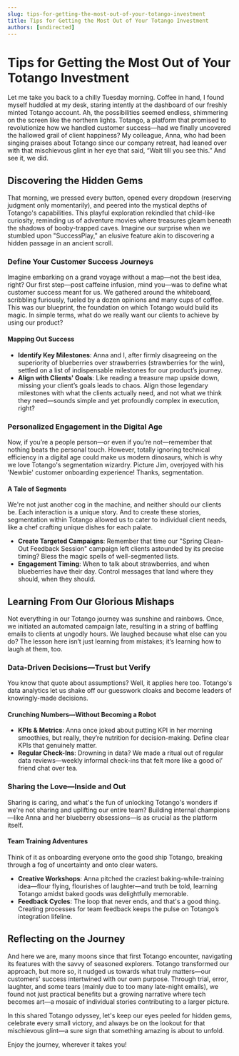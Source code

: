 ```yaml
---
slug: tips-for-getting-the-most-out-of-your-totango-investment
title: Tips for Getting the Most Out of Your Totango Investment
authors: [undirected]
---
```



# Tips for Getting the Most Out of Your Totango Investment

Let me take you back to a chilly Tuesday morning. Coffee in hand, I found myself huddled at my desk, staring intently at the dashboard of our freshly minted Totango account. Ah, the possibilities seemed endless, shimmering on the screen like the northern lights. Totango, a platform that promised to revolutionize how we handled customer success—had we finally uncovered the hallowed grail of client happiness? My colleague, Anna, who had been singing praises about Totango since our company retreat, had leaned over with that mischievous glint in her eye that said, “Wait till you see this.” And see it, we did.

## Discovering the Hidden Gems

That morning, we pressed every button, opened every dropdown (reserving judgment only momentarily), and peered into the mystical depths of Totango's capabilities. This playful exploration rekindled that child-like curiosity, reminding us of adventure movies where treasures gleam beneath the shadows of booby-trapped caves. Imagine our surprise when we stumbled upon "SuccessPlay," an elusive feature akin to discovering a hidden passage in an ancient scroll.

### Define Your Customer Success Journeys

Imagine embarking on a grand voyage without a map—not the best idea, right? Our first step—post caffeine infusion, mind you—was to define what customer success meant for us. We gathered around the whiteboard, scribbling furiously, fueled by a dozen opinions and many cups of coffee. This was our blueprint, the foundation on which Totango would build its magic. In simple terms, what do we really want our clients to achieve by using our product?

#### Mapping Out Success

- **Identify Key Milestones**: Anna and I, after firmly disagreeing on the superiority of blueberries over strawberries (strawberries for the win), settled on a list of indispensable milestones for our product’s journey. 
- **Align with Clients' Goals**: Like reading a treasure map upside down, missing your client’s goals leads to chaos. Align those legendary milestones with what the clients actually need, and not what we think they need—sounds simple and yet profoundly complex in execution, right?

### Personalized Engagement in the Digital Age

Now, if you’re a people person—or even if you’re not—remember that nothing beats the personal touch. However, totally ignoring technical efficiency in a digital age could make us modern dinosaurs, which is why we love Totango's segmentation wizardry. Picture Jim, overjoyed with his 'Newbie' customer onboarding experience! Thanks, segmentation.

#### A Tale of Segments

We're not just another cog in the machine, and neither should our clients be. Each interaction is a unique story. And to create these stories, segmentation within Totango allowed us to cater to individual client needs, like a chef crafting unique dishes for each palate.

- **Create Targeted Campaigns**: Remember that time our "Spring Clean-Out Feedback Session" campaign left clients astounded by its precise timing? Bless the magic spells of well-segmented lists.
- **Engagement Timing**: When to talk about strawberries, and when blueberries have their day. Control messages that land where they should, when they should.

## Learning From Our Glorious Mishaps

Not everything in our Totango journey was sunshine and rainbows. Once, we initiated an automated campaign late, resulting in a string of baffling emails to clients at ungodly hours. We laughed because what else can you do? The lesson here isn’t just learning from mistakes; it’s learning how to laugh at them, too.

### Data-Driven Decisions—Trust but Verify

You know that quote about assumptions? Well, it applies here too. Totango's data analytics let us shake off our guesswork cloaks and become leaders of knowingly-made decisions.

#### Crunching Numbers—Without Becoming a Robot

- **KPIs & Metrics**: Anna once joked about putting KPI in her morning smoothies, but really, they’re nutrition for decision-making. Define clear KPIs that genuinely matter.
- **Regular Check-Ins**: Drowning in data? We made a ritual out of regular data reviews—weekly informal check-ins that felt more like a good ol’ friend chat over tea.

### Sharing the Love—Inside and Out

Sharing is caring, and what's the fun of unlocking Totango's wonders if we're not sharing and uplifting our entire team? Building internal champions—like Anna and her blueberry obsessions—is as crucial as the platform itself.

#### Team Training Adventures

Think of it as onboarding everyone onto the good ship Totango, breaking through a fog of uncertainty and onto clear waters.

- **Creative Workshops**: Anna pitched the craziest baking-while-training idea—flour flying, flourishes of laughter—and truth be told, learning Totango amidst baked goods was delightfully memorable.
- **Feedback Cycles**: The loop that never ends, and that's a good thing. Creating processes for team feedback keeps the pulse on Totango’s integration lifeline.

## Reflecting on the Journey

And here we are, many moons since that first Totango encounter, navigating its features with the savvy of seasoned explorers. Totango transformed our approach, but more so, it nudged us towards what truly matters—our customers' success intertwined with our own purpose. Through trial, error, laughter, and some tears (mainly due to too many late-night emails), we found not just practical benefits but a growing narrative where tech becomes art—a mosaic of individual stories contributing to a larger picture.

In this shared Totango odyssey, let's keep our eyes peeled for hidden gems, celebrate every small victory, and always be on the lookout for that mischievous glint—a sure sign that something amazing is about to unfold.

Enjoy the journey, wherever it takes you!